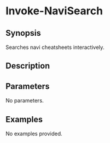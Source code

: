 # Invoke-NaviSearch

## Synopsis

Searches navi cheatsheets interactively.

## Description



## Parameters
No parameters.
## Examples
No examples provided.
